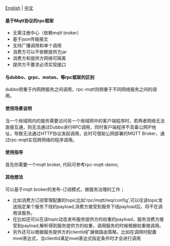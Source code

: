 [English](README.md) | [中文](README_zh.md)

#### 基于Mqtt协议的rpc框架

* 无需注册中心（依赖mqtt broker）
* 基于json传输报文
* 支持广播调用和单个调用
* 消费方可以不依赖提供方jar
* 消费方和提供方网络可隔离
* 提供方不要求必须实现接口

#### 与dubbo、grpc、motan、等rpc框架的区别

dubbo侧重于内网跨服务之间调用，rpc-mqtt则侧重于不同网络服务之间的调用。

#### 使用场景说明

当一个局域网内的服务需要访问另一个局域网中的客户端程序时，若两者网络无法直接互通，则无法通过Dubbo进行RPC调用，同时客户端程序不具备公网IP地址，导致无法通过HTTP协议发起调用，此时可借助公网部署的MQTT Broker，通过rpc-mqtt实现跨网络的程序调用。

#### 使用指导

首先你需要一个mqtt broker, 代码可参考rpc-mqtt-demo;

#### 其他想法

可以基于mqtt broker的发布-订阅模式，做服务治理的工作；

* 比如消费方订阅管理配置的topic比如'rpc/mqtt/req/config',可以往该topic发送指定某个服务下线的payload,消费方接受到服务下线payload后，将不在调用该服务。
* 在比如还可以在该topic动态发布服务提供方的权重的payload，服务消费方接受到payload,解析得到服务提供方的权重，调用服务的时候根据权重做调用。
* 另外还可以根据服务提供方的clientId扩展做路由策略，比如在调用时配置mvel表达式，当clientId满足mvel表达式指定条件时才会进行调用